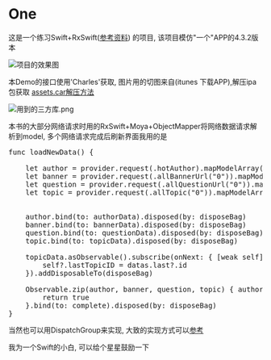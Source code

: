 # One

这是一个练习Swift+RxSwift([参考资料](https://github.com/Joe0708/RxSwift-Tutorial)) 的项目, 该项目模仿"一个"APP的4.3.2版本

![项目的效果图](http://upload-images.jianshu.io/upload_images/1684666-f512c1d53abdca17.gif?imageMogr2/auto-orient/strip)

本Demo的接口使用'Charles'获取, 图片用的切图来自(itunes 下载APP),解压ipa包获取
[assets.car解压方法](http://www.jianshu.com/p/b21552301950)

![用到的三方库.png](http://upload-images.jianshu.io/upload_images/1684666-e51696c61ff86ad9.png?imageMogr2/auto-orient/strip%7CimageView2/2/w/1240)

本书的大部分网络请求时用的RxSwift+Moya+ObjectMapper将网络数据请求解析到model, 多个网络请求完成后刷新界面我用的是
<pre>
func loadNewData() {

    let author = provider.request(.hotAuthor).mapModelArray(OHotAuthor.self)
    let banner = provider.request(.allBannerUrl("0")).mapModelArray(OAllCommonModel.self)
    let question = provider.request(.allQuestionUrl("0")).mapModelArray(OAllCommonModel.self)
    let topic = provider.request(.allTopic("0")).mapModelArray(OAllCommonModel.self)


    author.bind(to: authorData).disposed(by: disposeBag)
    banner.bind(to: bannerData).disposed(by: disposeBag)
    question.bind(to: questionData).disposed(by: disposeBag)
    topic.bind(to: topicData).disposed(by: disposeBag)

    topicData.asObservable().subscribe(onNext: { [weak self](datas) in
        self?.lastTopicID = datas.last?.id
    }).addDisposableTo(disposeBag)

    Observable.zip(author, banner, question, topic) { authorD, bannerD, questionD, topicD -> Bool in
        return true
    }.bind(to: complete).disposed(by: disposeBag)
}
</pre>
当然也可以用DispatchGroup来实现, 大致的实现方式可以[参考](http://www.jianshu.com/p/8b52b9cff1f9)

我为一个Swift的小白, 可以给个星星鼓励一下
